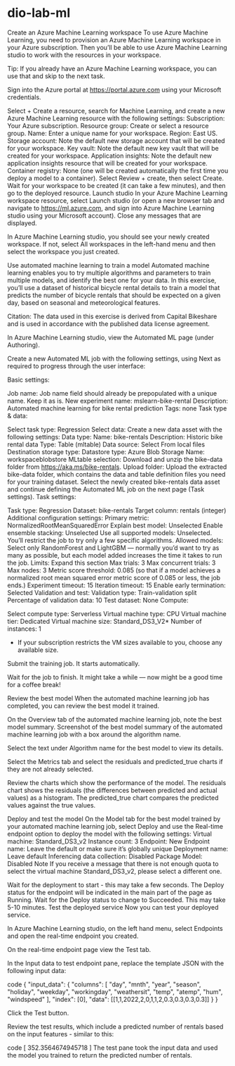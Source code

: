 # dio-lab-ml

Create an Azure Machine Learning workspace
To use Azure Machine Learning, you need to provision an Azure Machine Learning workspace in your Azure subscription. Then you’ll be able to use Azure Machine Learning studio to work with the resources in your workspace.

Tip: If you already have an Azure Machine Learning workspace, you can use that and skip to the next task.

Sign into the Azure portal at https://portal.azure.com using your Microsoft credentials.

Select + Create a resource, search for Machine Learning, and create a new Azure Machine Learning resource with the following settings:
Subscription: Your Azure subscription.
Resource group: Create or select a resource group.
Name: Enter a unique name for your workspace.
Region: East US.
Storage account: Note the default new storage account that will be created for your workspace.
Key vault: Note the default new key vault that will be created for your workspace.
Application insights: Note the default new application insights resource that will be created for your workspace.
Container registry: None (one will be created automatically the first time you deploy a model to a container).
Select Review + create, then select Create. Wait for your workspace to be created (it can take a few minutes), and then go to the deployed resource.
Launch studio
In your Azure Machine Learning workspace resource, select Launch studio (or open a new browser tab and navigate to https://ml.azure.com, and sign into Azure Machine Learning studio using your Microsoft account). Close any messages that are displayed.

In Azure Machine Learning studio, you should see your newly created workspace. If not, select All workspaces in the left-hand menu and then select the workspace you just created.

Use automated machine learning to train a model
Automated machine learning enables you to try multiple algorithms and parameters to train multiple models, and identify the best one for your data. In this exercise, you’ll use a dataset of historical bicycle rental details to train a model that predicts the number of bicycle rentals that should be expected on a given day, based on seasonal and meteorological features.

Citation: The data used in this exercise is derived from Capital Bikeshare and is used in accordance with the published data license agreement.

In Azure Machine Learning studio, view the Automated ML page (under Authoring).

Create a new Automated ML job with the following settings, using Next as required to progress through the user interface:

Basic settings:

Job name: Job name field should already be prepopulated with a unique name. Keep it as is.
New experiment name: mslearn-bike-rental
Description: Automated machine learning for bike rental prediction
Tags: none
Task type & data:

Select task type: Regression
Select data:
Create a new data asset with the following settings:
Data type:
Name: bike-rentals
Description: Historic bike rental data
Type: Table (mltable)
Data source:
Select From local files
Destination storage type:
Datastore type: Azure Blob Storage
Name: workspaceblobstore
MLtable selection:
Download and unzip the bike-data folder from https://aka.ms/bike-rentals.
Upload folder: Upload the extracted bike-data folder, which contains the data and table definition files you need for your training dataset.
Select the newly created bike-rentals data asset and continue defining the Automated ML job on the next page (Task settings).
Task settings:

Task type: Regression
Dataset: bike-rentals
Target column: rentals (integer)
Additional configuration settings:
Primary metric: NormalizedRootMeanSquaredError
Explain best model: Unselected
Enable ensemble stacking: Unselected
Use all supported models: Unselected. You’ll restrict the job to try only a few specific algorithms.
Allowed models: Select only RandomForest and LightGBM — normally you’d want to try as many as possible, but each model added increases the time it takes to run the job.
Limits: Expand this section
Max trials: 3
Max concurrent trials: 3
Max nodes: 3
Metric score threshold: 0.085 (so that if a model achieves a normalized root mean squared error metric score of 0.085 or less, the job ends.)
Experiment timeout: 15
Iteration timeout: 15
Enable early termination: Selected
Validation and test:
Validation type: Train-validation split
Percentage of validation data: 10
Test dataset: None
Compute:

Select compute type: Serverless
Virtual machine type: CPU
Virtual machine tier: Dedicated
Virtual machine size: Standard_DS3_V2*
Number of instances: 1
* If your subscription restricts the VM sizes available to you, choose any available size.

Submit the training job. It starts automatically.

Wait for the job to finish. It might take a while — now might be a good time for a coffee break!

Review the best model
When the automated machine learning job has completed, you can review the best model it trained.

On the Overview tab of the automated machine learning job, note the best model summary. Screenshot of the best model summary of the automated machine learning job with a box around the algorithm name.

Select the text under Algorithm name for the best model to view its details.

Select the Metrics tab and select the residuals and predicted_true charts if they are not already selected.

Review the charts which show the performance of the model. The residuals chart shows the residuals (the differences between predicted and actual values) as a histogram. The predicted_true chart compares the predicted values against the true values.

Deploy and test the model
On the Model tab for the best model trained by your automated machine learning job, select Deploy and use the Real-time endpoint option to deploy the model with the following settings:
Virtual machine: Standard_DS3_v2
Instance count: 3
Endpoint: New
Endpoint name: Leave the default or make sure it’s globally unique
Deployment name: Leave default
Inferencing data collection: Disabled
Package Model: Disabled
Note If you receive a message that there is not enough quota to select the virtual machine Standard_DS3_v2, please select a different one.

Wait for the deployment to start - this may take a few seconds. The Deploy status for the endpoint will be indicated in the main part of the page as Running.
Wait for the Deploy status to change to Succeeded. This may take 5-10 minutes.
Test the deployed service
Now you can test your deployed service.

In Azure Machine Learning studio, on the left hand menu, select Endpoints and open the real-time endpoint you created.

On the real-time endpoint page view the Test tab.

In the Input data to test endpoint pane, replace the template JSON with the following input data:

code
   {
  "input_data": {
    "columns": [
      "day",
      "mnth",
      "year",
      "season",
      "holiday",
      "weekday",
      "workingday",
      "weathersit",
      "temp",
      "atemp",
      "hum",
      "windspeed"
    ],
    "index": [0],
    "data": [[1,1,2022,2,0,1,1,2,0.3,0.3,0.3,0.3]]
  }
 }

Click the Test button.

Review the test results, which include a predicted number of rentals based on the input features - similar to this:

code
 [
   352.3564674945718
 ]
The test pane took the input data and used the model you trained to return the predicted number of rentals.
